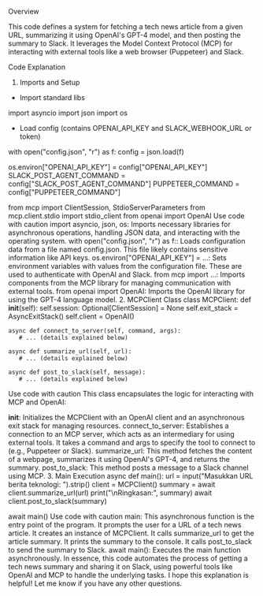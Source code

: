 Overview

This code defines a system for fetching a tech news article from a given URL, summarizing it using OpenAI's GPT-4 model, and then posting the summary to Slack. It leverages the Model Context Protocol (MCP) for interacting with external tools like a web browser (Puppeteer) and Slack.

Code Explanation
1. Imports and Setup
- Import standard libs

import asyncio
import json
import os

- Load config (contains OPENAI_API_KEY and SLACK_WEBHOOK_URL or token)

with open("config.json", "r") as f:
    config = json.load(f)

os.environ["OPENAI_API_KEY"] = config["OPENAI_API_KEY"]
SLACK_POST_AGENT_COMMAND = config["SLACK_POST_AGENT_COMMAND"]
PUPPETEER_COMMAND = config["PUPPETEER_COMMAND"]

from mcp import ClientSession, StdioServerParameters
from mcp.client.stdio import stdio_client
from openai import OpenAI
Use code with caution
import asyncio, json, os: Imports necessary libraries for asynchronous operations, handling JSON data, and interacting with the operating system.
with open("config.json", "r") as f:: Loads configuration data from a file named config.json. This file likely contains sensitive information like API keys.
os.environ["OPENAI_API_KEY"] = ...: Sets environment variables with values from the configuration file. These are used to authenticate with OpenAI and Slack.
from mcp import ...: Imports components from the MCP library for managing communication with external tools.
from openai import OpenAI: Imports the OpenAI library for using the GPT-4 language model.
2. MCPClient Class
class MCPClient:
    def __init__(self):
        self.session: Optional[ClientSession] = None
        self.exit_stack = AsyncExitStack()
        self.client = OpenAI()
        
    async def connect_to_server(self, command, args):
       # ... (details explained below)

    async def summarize_url(self, url):
       # ... (details explained below)

    async def post_to_slack(self, message):
       # ... (details explained below)
Use code with caution
This class encapsulates the logic for interacting with MCP and OpenAI:

__init__: Initializes the MCPClient with an OpenAI client and an asynchronous exit stack for managing resources.
connect_to_server: Establishes a connection to an MCP server, which acts as an intermediary for using external tools. It takes a command and args to specify the tool to connect to (e.g., Puppeteer or Slack).
summarize_url: This method fetches the content of a webpage, summarizes it using OpenAI's GPT-4, and returns the summary.
post_to_slack: This method posts a message to a Slack channel using MCP.
3. Main Execution
async def main():
    url = input("Masukkan URL berita teknologi: ").strip()
    client = MCPClient()
    summary = await client.summarize_url(url)
    print("\nRingkasan:", summary)
    await client.post_to_slack(summary)

await main()
Use code with caution
main: This asynchronous function is the entry point of the program.
It prompts the user for a URL of a tech news article.
It creates an instance of MCPClient.
It calls summarize_url to get the article summary.
It prints the summary to the console.
It calls post_to_slack to send the summary to Slack.
await main(): Executes the main function asynchronously.
In essence, this code automates the process of getting a tech news summary and sharing it on Slack, using powerful tools like OpenAI and MCP to handle the underlying tasks. I hope this explanation is helpful! Let me know if you have any other questions.
